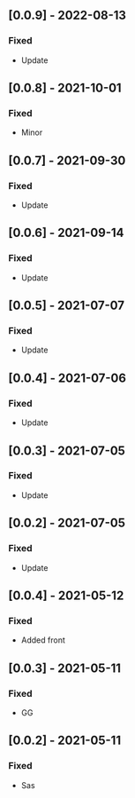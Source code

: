 ## [0.0.9] - 2022-08-13

### Fixed
-    Update

## [0.0.8] - 2021-10-01

### Fixed
-    Minor

## [0.0.7] - 2021-09-30

### Fixed
-    Update

## [0.0.6] - 2021-09-14

### Fixed
-    Update

## [0.0.5] - 2021-07-07

### Fixed
-    Update

## [0.0.4] - 2021-07-06

### Fixed
-    Update

## [0.0.3] - 2021-07-05

### Fixed
-    Update

## [0.0.2] - 2021-07-05

### Fixed
-    Update

## [0.0.4] - 2021-05-12

### Fixed
-    Added front

## [0.0.3] - 2021-05-11

### Fixed
-    GG

## [0.0.2] - 2021-05-11

### Fixed
-    Sas

